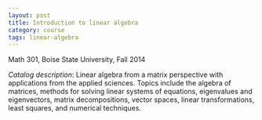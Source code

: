 ```yaml
---
layout: post
title: Introduction to linear algebra
category: course
tags: linear-algebra
---
```


Math 301, Boise State University, Fall 2014<!--more-->

*Catalog description*: Linear algebra from a matrix perspective with applications from the applied sciences. Topics include the algebra of matrices, methods for solving linear systems of equations, eigenvalues and eigenvectors, matrix decompositions, vector spaces, linear transformations, least squares, and numerical techniques.
